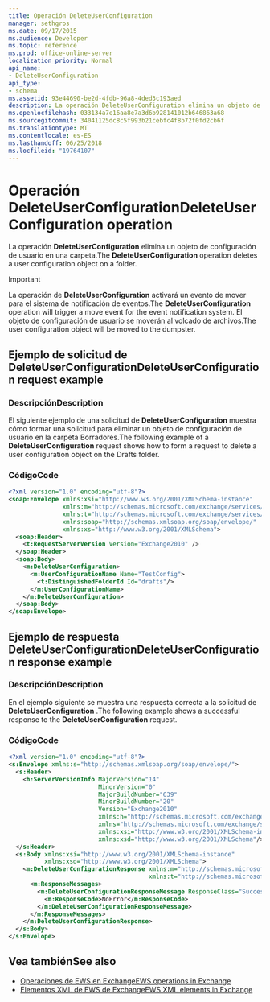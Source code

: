 ```yaml
---
title: Operación DeleteUserConfiguration
manager: sethgros
ms.date: 09/17/2015
ms.audience: Developer
ms.topic: reference
ms.prod: office-online-server
localization_priority: Normal
api_name:
- DeleteUserConfiguration
api_type:
- schema
ms.assetid: 93e44690-be2d-4fdb-96a8-4ded3c193aed
description: La operación DeleteUserConfiguration elimina un objeto de configuración de usuario en una carpeta.
ms.openlocfilehash: 033134a7e16aa8e7a3d6b928141012b646863a68
ms.sourcegitcommit: 34041125dc8c5f993b21cebfc4f8b72f0fd2cb6f
ms.translationtype: MT
ms.contentlocale: es-ES
ms.lasthandoff: 06/25/2018
ms.locfileid: "19764107"
---
```

# <a name="deleteuserconfiguration-operation"></a><span data-ttu-id="1e51e-103">Operación DeleteUserConfiguration</span><span class="sxs-lookup"><span data-stu-id="1e51e-103">DeleteUserConfiguration operation</span></span>

<span data-ttu-id="1e51e-104">La operación **DeleteUserConfiguration** elimina un objeto de configuración de usuario en una carpeta.</span><span class="sxs-lookup"><span data-stu-id="1e51e-104">The **DeleteUserConfiguration** operation deletes a user configuration object on a folder.</span></span> 
  
> [!IMPORTANT]
> <span data-ttu-id="1e51e-105">La operación de **DeleteUserConfiguration** activará un evento de mover para el sistema de notificación de eventos.</span><span class="sxs-lookup"><span data-stu-id="1e51e-105">The **DeleteUserConfiguration** operation will trigger a move event for the event notification system.</span></span> <span data-ttu-id="1e51e-106">El objeto de configuración de usuario se moverán al volcado de archivos.</span><span class="sxs-lookup"><span data-stu-id="1e51e-106">The user configuration object will be moved to the dumpster.</span></span> 
  
## <a name="deleteuserconfiguration-request-example"></a><span data-ttu-id="1e51e-107">Ejemplo de solicitud de DeleteUserConfiguration</span><span class="sxs-lookup"><span data-stu-id="1e51e-107">DeleteUserConfiguration request example</span></span>

### <a name="description"></a><span data-ttu-id="1e51e-108">Descripción</span><span class="sxs-lookup"><span data-stu-id="1e51e-108">Description</span></span>

<span data-ttu-id="1e51e-109">El siguiente ejemplo de una solicitud de **DeleteUserConfiguration** muestra cómo formar una solicitud para eliminar un objeto de configuración de usuario en la carpeta Borradores.</span><span class="sxs-lookup"><span data-stu-id="1e51e-109">The following example of a **DeleteUserConfiguration** request shows how to form a request to delete a user configuration object on the Drafts folder.</span></span> 
  
### <a name="code"></a><span data-ttu-id="1e51e-110">Código</span><span class="sxs-lookup"><span data-stu-id="1e51e-110">Code</span></span>

```XML
<?xml version="1.0" encoding="utf-8"?>
<soap:Envelope xmlns:xsi="http://www.w3.org/2001/XMLSchema-instance"
               xmlns:m="http://schemas.microsoft.com/exchange/services/2006/messages"
               xmlns:t="http://schemas.microsoft.com/exchange/services/2006/types"
               xmlns:soap="http://schemas.xmlsoap.org/soap/envelope/"
               xmlns:xs="http://www.w3.org/2001/XMLSchema">
  <soap:Header>
    <t:RequestServerVersion Version="Exchange2010" />
  </soap:Header>
  <soap:Body>
    <m:DeleteUserConfiguration>
      <m:UserConfigurationName Name="TestConfig">
        <t:DistinguishedFolderId Id="drafts"/>
      </m:UserConfigurationName>
    </m:DeleteUserConfiguration>
  </soap:Body>
</soap:Envelope>
```

## <a name="deleteuserconfiguration-response-example"></a><span data-ttu-id="1e51e-111">Ejemplo de respuesta DeleteUserConfiguration</span><span class="sxs-lookup"><span data-stu-id="1e51e-111">DeleteUserConfiguration response example</span></span>

### <a name="description"></a><span data-ttu-id="1e51e-112">Descripción</span><span class="sxs-lookup"><span data-stu-id="1e51e-112">Description</span></span>

<span data-ttu-id="1e51e-113">En el ejemplo siguiente se muestra una respuesta correcta a la solicitud de **DeleteUserConfiguration** .</span><span class="sxs-lookup"><span data-stu-id="1e51e-113">The following example shows a successful response to the **DeleteUserConfiguration** request.</span></span> 
  
### <a name="code"></a><span data-ttu-id="1e51e-114">Código</span><span class="sxs-lookup"><span data-stu-id="1e51e-114">Code</span></span>

```XML
<?xml version="1.0" encoding="utf-8"?>
<s:Envelope xmlns:s="http://schemas.xmlsoap.org/soap/envelope/">
  <s:Header>
    <h:ServerVersionInfo MajorVersion="14" 
                         MinorVersion="0" 
                         MajorBuildNumber="639" 
                         MinorBuildNumber="20" 
                         Version="Exchange2010" 
                         xmlns:h="http://schemas.microsoft.com/exchange/services/2006/types" 
                         xmlns="http://schemas.microsoft.com/exchange/services/2006/types" 
                         xmlns:xsi="http://www.w3.org/2001/XMLSchema-instance" 
                         xmlns:xsd="http://www.w3.org/2001/XMLSchema"/>
  </s:Header>
  <s:Body xmlns:xsi="http://www.w3.org/2001/XMLSchema-instance" 
          xmlns:xsd="http://www.w3.org/2001/XMLSchema">
    <m:DeleteUserConfigurationResponse xmlns:m="http://schemas.microsoft.com/exchange/services/2006/messages" 
                                       xmlns:t="http://schemas.microsoft.com/exchange/services/2006/types">
      <m:ResponseMessages>
        <m:DeleteUserConfigurationResponseMessage ResponseClass="Success">
          <m:ResponseCode>NoError</m:ResponseCode>
        </m:DeleteUserConfigurationResponseMessage>
      </m:ResponseMessages>
    </m:DeleteUserConfigurationResponse>
  </s:Body>
</s:Envelope>
```

## <a name="see-also"></a><span data-ttu-id="1e51e-115">Vea también</span><span class="sxs-lookup"><span data-stu-id="1e51e-115">See also</span></span>

- [<span data-ttu-id="1e51e-116">Operaciones de EWS en Exchange</span><span class="sxs-lookup"><span data-stu-id="1e51e-116">EWS operations in Exchange</span></span>](ews-operations-in-exchange.md) 
- [<span data-ttu-id="1e51e-117">Elementos XML de EWS de Exchange</span><span class="sxs-lookup"><span data-stu-id="1e51e-117">EWS XML elements in Exchange</span></span>](ews-xml-elements-in-exchange.md)

